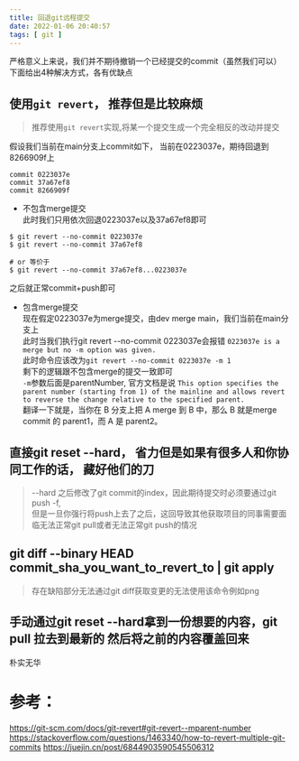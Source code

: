 ```yaml
---
title: 回退git远程提交
date: 2022-01-06 20:40:57
tags: [ git ]
---
```



严格意义上来说，我们并不期待撤销一个已经提交的commit（虽然我们可以）  
下面给出4种解决方式，各有优缺点<!--more-->  

## 使用`git revert`， 推荐但是比较麻烦
> 推荐使用`git revert`实现,将某一个提交生成一个完全相反的改动并提交


假设我们当前在main分支上commit如下， 当前在0223037e，期待回退到8266909f上
```
commit 0223037e
commit 37a67ef8
commit 8266909f
```


- 不包含merge提交  
此时我们只用依次回退0223037e以及37a67ef8即可
```
$ git revert --no-commit 0223037e
$ git revert --no-commit 37a67ef8

# or 等价于
$ git revert --no-commit 37a67ef8...0223037e
```

之后就正常commit+push即可


- 包含merge提交  
现在假定0223037e为merge提交，由dev merge main，我们当前在main分支上    
此时当我们执行git revert --no-commit 0223037e会报错 `0223037e is a merge but no -m option was given.`  
此时命令应该改为`git revert --no-commit 0223037e -m 1`  
剩下的逻辑跟不包含merge的提交一致即可  
`-m`参数后面是parentNumber, 官方文档是说 `This option specifies the parent number (starting from 1) of the mainline and allows revert to reverse the change relative to the specified parent.`   
翻译一下就是，当你在 B 分支上把 A merge 到 B 中，那么 B 就是merge commit 的 parent1，而 A 是 parent2。



## 直接git reset --hard， 省力但是如果有很多人和你协同工作的话， 藏好他们的刀  
> --hard 之后修改了git commit的index，因此期待提交时必须要通过git push -f,  
但是一旦你强行将push上去了之后，这回导致其他获取项目的同事需要面临无法正常git pull或者无法正常git push的情况



## git diff --binary HEAD commit_sha_you_want_to_revert_to | git apply 
> 存在缺陷部分无法通过git diff获取变更的无法使用该命令例如png

## 手动通过git reset --hard拿到一份想要的内容，git pull 拉去到最新的 然后将之前的内容覆盖回来
朴实无华


# 参考：  
https://git-scm.com/docs/git-revert#git-revert--mparent-number
https://stackoverflow.com/questions/1463340/how-to-revert-multiple-git-commits
https://juejin.cn/post/6844903590545506312

